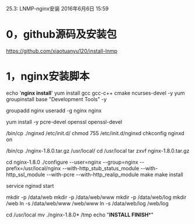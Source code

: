 25.3: LNMP-nginx安装
2016年6月6日
15:59
 
0，github源码及安装包
=============================================
https://github.com/xiaotuanyu120/install-lnmp 
1，nginx安装脚本
=============================================
echo '****************nginx install****************'
yum install gcc gcc-c++ cmake ncurses-devel -y
yum groupinstall base "Development Tools" -y
 
groupadd nginx
useradd -g nginx nginx
 
yum install -y pcre-devel openssl openssl-devel
 
/bin/cp ./nginxd /etc/init.d/
chmod 755 /etc/init.d/nginxd
chkconfig nginxd on
 
/bin/cp ./nginx-1.8.0.tar.gz /usr/local/
cd /usr/local
tar zxvf nginx-1.8.0.tar.gz
 
cd nginx-1.8.0
./configure --user=nginx --group=nginx --prefix=/usr/local/nginx --with-http_stub_status_module --with-http_ssl_module --with-pcre --with-http_realip_module
make
make install
 
service nginxd start
 
mkdir -p /data/web
mkdir -p /data/web/www
mkdir -p /data/web/log
mkdir /web
ln -s /data/web/www /web/www
ln -s /data/web/log /web/log
 
cd /usr/local
mv ./nginx-1.8.0* /tmp
echo "****************INSTALL FINISH*****************" 
